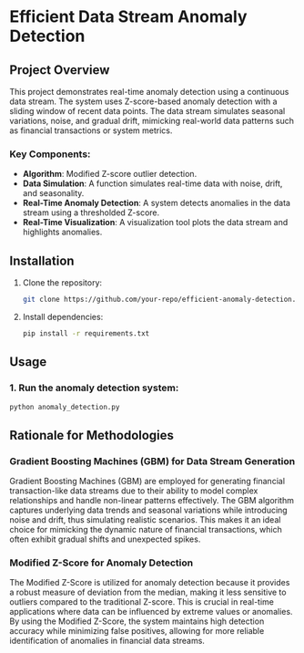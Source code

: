 
# Efficient Data Stream Anomaly Detection

## Project Overview

This project demonstrates real-time anomaly detection using a continuous data stream. The system uses Z-score-based anomaly detection with a sliding window of recent data points. The data stream simulates seasonal variations, noise, and gradual drift, mimicking real-world data patterns such as financial transactions or system metrics.

### Key Components:
- **Algorithm**: Modified Z-score outlier detection.
- **Data Simulation**: A function simulates real-time data with noise, drift, and seasonality.
- **Real-Time Anomaly Detection**: A system detects anomalies in the data stream using a thresholded Z-score.
- **Real-Time Visualization**: A visualization tool plots the data stream and highlights anomalies.

## Installation

1. Clone the repository:
    ```bash
    git clone https://github.com/your-repo/efficient-anomaly-detection.git
    ```
2. Install dependencies:
    ```bash
    pip install -r requirements.txt
    ```

## Usage

### 1. Run the anomaly detection system:
```bash
python anomaly_detection.py
```

## Rationale for Methodologies

### Gradient Boosting Machines (GBM) for Data Stream Generation

Gradient Boosting Machines (GBM) are employed for generating financial transaction-like data streams due to their ability to model complex relationships and handle non-linear patterns effectively. The GBM algorithm captures underlying data trends and seasonal variations while introducing noise and drift, thus simulating realistic scenarios. This makes it an ideal choice for mimicking the dynamic nature of financial transactions, which often exhibit gradual shifts and unexpected spikes.

### Modified Z-Score for Anomaly Detection

The Modified Z-Score is utilized for anomaly detection because it provides a robust measure of deviation from the median, making it less sensitive to outliers compared to the traditional Z-score. This is crucial in real-time applications where data can be influenced by extreme values or anomalies. By using the Modified Z-Score, the system maintains high detection accuracy while minimizing false positives, allowing for more reliable identification of anomalies in financial data streams.
